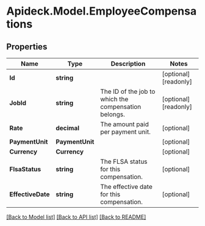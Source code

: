 # Apideck.Model.EmployeeCompensations

## Properties

Name | Type | Description | Notes
------------ | ------------- | ------------- | -------------
**Id** | **string** |  | [optional] [readonly] 
**JobId** | **string** | The ID of the job to which the compensation belongs. | [optional] [readonly] 
**Rate** | **decimal** | The amount paid per payment unit. | [optional] 
**PaymentUnit** | **PaymentUnit** |  | [optional] 
**Currency** | **Currency** |  | [optional] 
**FlsaStatus** | **string** | The FLSA status for this compensation. | [optional] 
**EffectiveDate** | **string** | The effective date for this compensation. | [optional] 

[[Back to Model list]](../README.md#documentation-for-models) [[Back to API list]](../README.md#documentation-for-api-endpoints) [[Back to README]](../README.md)

